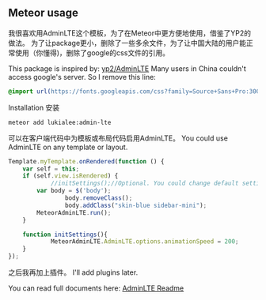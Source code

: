 Meteor usage
------------
我很喜欢用AdminLTE这个模板，为了在Meteor中更方便地使用，借鉴了YP2的做法。
为了让package更小，删除了一些多余文件，为了让中国大陆的用户能正常使用（你懂得)，删除了google的css文件的引用。


This package is inspired by: [yp2/AdminLTE](https://github.com/yp2/AdminLTE/)
Many users in China couldn't access google's server. So I remove this line:
```css
@import url(https://fonts.googleapis.com/css?family=Source+Sans+Pro:300,400,600,700,300italic,400italic,600italic);
```

Installation 安装
```
meteor add lukialee:admin-lte
```
可以在客户端代码中为模板或布局代码启用AdminLTE。
You could use AdminLTE on any template or layout.
```js
Template.myTemplate.onRendered(function () {
    var self = this;
    if (self.view.isRendered) {
    		//initSettings();//Optional. You could change default settings.
        var body = $('body');
				body.removeClass();
				body.addClass("skin-blue sidebar-mini");
        MeteorAdminLTE.run();
    }

    function initSettings(){
    		MeteorAdminLTE.AdminLTE.options.animationSpeed = 200;
    }
});
```

之后我再加上插件。
I'll add plugins later.


You can read full documents here: [AdminLTE Readme](https://github.com/almasaeed2010/AdminLTE)